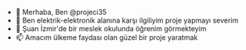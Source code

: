 - 👋 Merhaba, Ben @projeci35
- 👀 Ben elektrik-elektronik alanına karşı ilgiliyim proje yapmayı severim
- 🌱 Şuan İzmir'de bir meslek okulunda öğrenim görmekteyim
- 📫 Amacım ülkeme faydası olan güzel bir proje yaratmak 

<!---
projeci35/projeci35 is a ✨ special ✨ repository because its `README.md` (this file) appears on your GitHub profile.
You can click the Preview link to take a look at your changes.
--->
